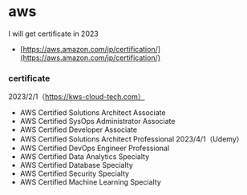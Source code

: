 # aws
I will get certificate in 2023<br>
- [https://aws.amazon.com/jp/certification/](https://aws.amazon.com/jp/certification/)

### certificate
2023/2/1（https://kws-cloud-tech.com）
- AWS Certified Solutions Architect Associate
- AWS Certified SysOps Administrator Associate
- AWS Certified Developer Associate
- AWS Certified Solutions Architect Professional
2023/4/1（Udemy）
- AWS Certified DevOps Engineer Professional
- AWS Certified Data Analytics Specialty
- AWS Certified Database Specialty
- AWS Certified Security Specialty
- AWS Certified Machine Learning Specialty
